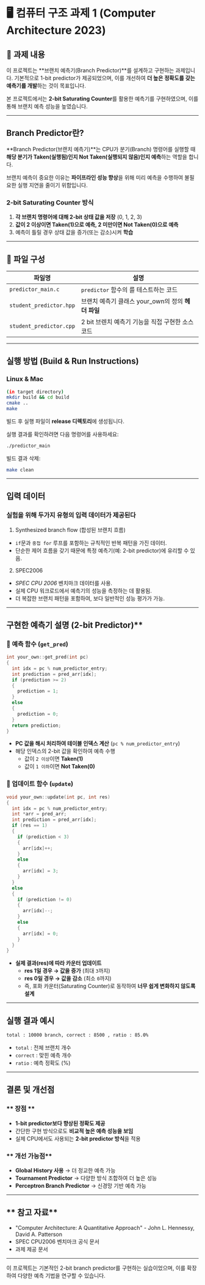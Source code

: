 # 🖥️ 컴퓨터 구조 과제 1 (Computer Architecture 2023)

## 📌 과제 내용
이 프로젝트는 **브랜치 예측기(Branch Predictor)**를 설계하고 구현하는 과제입니다. 기본적으로 1-bit predictor가 제공되었으며, 이를 개선하여 **더 높은 정확도를 갖는 예측기를 개발**하는 것이 목표입니다.

본 프로젝트에서는 **2-bit Saturating Counter**를 활용한 예측기를 구현하였으며, 이를 통해 브랜치 예측 성능을 높였습니다.

---

## **Branch Predictor란?**
**Branch Predictor(브랜치 예측기)**는 CPU가 분기(Branch) 명령어를 실행할 때 **해당 분기가 Taken(실행됨)인지 Not Taken(실행되지 않음)인지 예측**하는 역할을 합니다.

브랜치 예측이 중요한 이유는 **파이프라인 성능 향상**을 위해 미리 예측을 수행하여 불필요한 실행 지연을 줄이기 위함입니다.

### **2-bit Saturating Counter 방식**
1. **각 브랜치 명령어에 대해 2-bit 상태 값을 저장** (0, 1, 2, 3)
2. **값이 2 이상이면 Taken(1)으로 예측, 2 미만이면 Not Taken(0)으로 예측**
3. 예측이 틀릴 경우 상태 값을 증가(또는 감소)시켜 **학습**

---
## 📂 파일 구성

| 파일명       | 설명 |
|-------------|-----------------------------------------------------|
| `predictor_main.c`    | `predictor` 함수의 를 테스트하는 코드 |
| `student_predictor.hpp`  | 브랜치 예측기 클래스 your_own의 정의 **헤더 파일** |
| `student_predictor.cpp` | 2 bit 브렌치 예측기 기능을 직접 구현한 소스 코드 |

-------
## 실행 방법 (Build & Run Instructions)
###  Linux & Mac
```bash
(in target directory)
mkdir build && cd build
cmake ..
make
```
빌드 후 실행 파일이 **release 디렉토리**에 생성됩니다.

실행 결과를 확인하려면 다음 명령어를 사용하세요:
```bash
./predictor_main
```
빌드 결과 삭제:
```bash
make clean
```

---

## 입력 데이터

### **실험을 위해 두가지 유형의 입력 데이터가 제공된다**
1. Synthesized branch flow (합성된 브랜치 흐름)
- `if`문과 `중첩 for` 루프를 포함하는 규칙적인 반복 패턴을 가진 데이터.
- 단순한 제어 흐름을 갖기 때문에 특정 예측기(예: 2-bit predictor)에 유리할 수 있음.

2. SPEC2006
- *SPEC CPU 2006* 벤치마크 데이터를 사용.
- 실제 CPU 워크로드에서 예측기의 성능을 측정하는 데 활용됨.
- 더 복잡한 브랜치 패턴을 포함하여, 보다 일반적인 성능 평가가 가능.

  
----
##  구현한 예측기 설명 (2-bit Predictor)**

### **📌 예측 함수 (`get_pred`)**
```cpp
int your_own::get_pred(int pc)
{
  int idx = pc % num_predictor_entry;
  int prediction = pred_arr[idx];
  if (prediction >= 2)
  {
    prediction = 1;
  }
  else
  {
    prediction = 0;
  }
  return prediction;
}
```
- **PC 값을 해시 처리하여 테이블 인덱스 계산** (`pc % num_predictor_entry`)
- 해당 인덱스의 2-bit 값을 확인하여 예측 수행
  - 값이 `2 이상`이면 **Taken(1)**
  - 값이 `1 이하`이면 **Not Taken(0)**

### **📌 업데이트 함수 (`update`)**
```cpp
void your_own::update(int pc, int res)
{
  int idx = pc % num_predictor_entry;
  int *arr = pred_arr;
  int prediction = pred_arr[idx];
  if (res == 1)
  {
    if (prediction < 3)
    {
      arr[idx]++;
    }
    else
    {
      arr[idx] = 3;
    }
  }
  else
  {
    if (prediction != 0)
    {
      arr[idx]--;
    }
    else
    {
      arr[idx] = 0;
    }
  }
}
```
- **실제 결과(res)에 따라 카운터 업데이트**
  - **res 1일 경우 → 값을 증가** (최대 `3`까지)
  - **res 0일 경우 → 값을 감소** (최소 `0`까지)
  - 즉, 포화 카운터(Saturating Counter)로 동작하여 **너무 쉽게 변화하지 않도록 설계**

---

## **실행 결과 예시**
```bash
total : 10000 branch, correct : 8500 , ratio : 85.0%
```
- `total` : 전체 브랜치 개수
- `correct` : 맞힌 예측 개수
- `ratio` : 예측 정확도 (%)

---

## **결론 및 개선점**
### ** 장점 **
- **1-bit predictor보다 향상된 정확도 제공**
- 간단한 구현 방식으로도 **비교적 높은 예측 성능을 보임**
- 실제 CPU에서도 사용되는 **2-bit predictor 방식**을 적용

### ** 개선 가능점**
- **Global History 사용** → 더 정교한 예측 가능
- **Tournament Predictor** → 다양한 방식 조합하여 더 높은 성능
- **Perceptron Branch Predictor** → 신경망 기반 예측 가능

---

## ** 참고 자료**
- "Computer Architecture: A Quantitative Approach" - John L. Hennessy, David A. Patterson
- SPEC CPU2006 벤치마크 공식 문서
- 과제 제공 문서

---

이 프로젝트는 기본적인 2-bit branch predictor를 구현하는 실습이었으며, 이를 확장하여 다양한 예측 기법을 연구할 수 있습니다.

